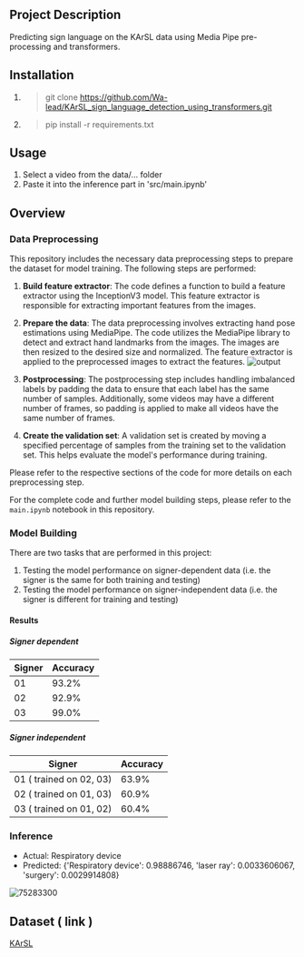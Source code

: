 
## Project Description
Predicting sign language on the KArSL data using Media Pipe pre-processing and transformers.

## Installation
1. > git clone https://github.com/Wa-lead/KArSL_sign_language_detection_using_transformers.git
2. > pip install -r requirements.txt

## Usage
1. Select a video from the data/... folder
2. Paste it into the inference part in 'src/main.ipynb'

## Overview

### Data Preprocessing

This repository includes the necessary data preprocessing steps to prepare the dataset for model training. The following steps are performed:

1. **Build feature extractor**: The code defines a function to build a feature extractor using the InceptionV3 model. This feature extractor is responsible for extracting important features from the images.

2. **Prepare the data**: The data preprocessing involves extracting hand pose estimations using MediaPipe. The code utilizes the MediaPipe library to detect and extract hand landmarks from the images. The images are then resized to the desired size and normalized. The feature extractor is applied to the preprocessed images to extract the features.
![output](https://github.com/Wa-lead/KArSL_sign_language_detection_using_transformers/assets/81301826/8819866e-a4ac-4c47-9ec7-11378544b258)

3. **Postprocessing**: The postprocessing step includes handling imbalanced labels by padding the data to ensure that each label has the same number of samples. Additionally, some videos may have a different number of frames, so padding is applied to make all videos have the same number of frames.

4. **Create the validation set**: A validation set is created by moving a specified percentage of samples from the training set to the validation set. This helps evaluate the model's performance during training.

Please refer to the respective sections of the code for more details on each preprocessing step.

For the complete code and further model building steps, please refer to the `main.ipynb` notebook in this repository.

### Model Building
There are two tasks that are performed in this project:
1. Testing the model performance on signer-dependent data (i.e. the signer is the same for both training and testing)
2. Testing the model performance on signer-independent data (i.e. the signer is different for training and testing)

#### Results

##### Signer dependent 
| Signer |  Accuracy |
| --- |  --- |
| 01 | 93.2% |
| 02 | 92.9% |
| 03 | 99.0% |

##### Signer independent
| Signer |  Accuracy |
| --- |  --- |
| 01 ( trained on 02, 03) | 63.9% |
| 02 ( trained on 01, 03) | 60.9% |
| 03 ( trained on 01, 02) | 60.4% |

### Inference
* Actual: Respiratory device
* Predicted: {'Respiratory device': 0.98886746, 'laser ray': 0.0033606067, 'surgery': 0.0029914808}
  
![75283300](https://github.com/Wa-lead/KArSL_sign_language_detection_using_transformers/assets/81301826/326588a7-6627-4147-a334-d10e20478e9c)

## Dataset ( link )
[KArSL](https://dl.acm.org/doi/pdf/10.1145/3423420)
